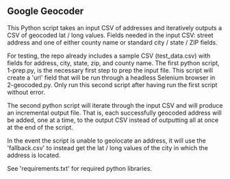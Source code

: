 ## Google Geocoder

This Python script takes an input CSV of addresses and iteratively outputs a CSV of geocoded lat / long values. Fields needed in the input CSV: street address and one of either county name or standard city / state / ZIP fields.

For testing, the repo already includes a sample CSV (test_data.csv) with fields for address, city, state, zip, and county name. The first python script, 1-prep.py, is the necessary first step to prep the input file. This script will create a 'url' field that will be run through a headless Selenium browser in 2-geocoded.py. Only run this second script after having run the first script without error.

The second python script will iterate through the input CSV and will produce an incremental output file. That is, each successfully geocoded address will be added, one at a time, to the output CSV instead of outputting all at once at the end of the script.

In the event the script is unable to geolocate an address, it will use the 'fallback.csv' to instead get the lat / long values of the city in which the address is located.

See 'requirements.txt' for required python libraries.
